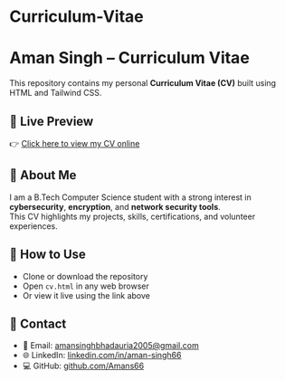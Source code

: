 # Curriculum-Vitae




# Aman Singh – Curriculum Vitae

This repository contains my personal **Curriculum Vitae (CV)** built using HTML and Tailwind CSS.

## 🔹 Live Preview

👉 [Click here to view my CV online](https://amans66.github.io/Curriculum-Vitae/)

## 🔹 About Me

I am a B.Tech Computer Science student with a strong interest in **cybersecurity**, **encryption**, and **network security tools**.  
This CV highlights my projects, skills, certifications, and volunteer experiences.

## 🔹 How to Use

- Clone or download the repository
- Open `cv.html` in any web browser  
- Or view it live using the link above

## 🔹 Contact

- 📧 Email: amansinghbhadauria2005@gmail.com  
- 🌐 LinkedIn: [linkedin.com/in/aman-singh66](https://www.linkedin.com/in/aman-singh66/)  
- 💻 GitHub: [github.com/Amans66](https://github.com/Amans66)
